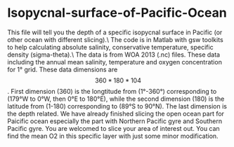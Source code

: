 # Isopycnal-surface-of-Pacific-Ocean
This file will tell you the depth of a specific isopycnal surface in Pacific (or other ocean with different slicing).\\
The code is in Matlab with gsw toolkits to help calculating absolute salinity, conservative temperature, specific density (sigma-theta).\\
The data is from WOA 2013 (.nc) files. These data including the annual mean salinity, temperature and oxygen concentration for 1° grid. These data dimensions are $$360*180*104$$. First dimension (360) is the longtitude from (1°-360°) corresponding to (179°W to 0°W, then 0°E to 180°E), while the second dimension (180) is the latitude from (1-180) corresponding to (89°S to 90°N). The last dimension is the depth related. We have already finished slicing the open ocean part for Paicific ocean especially the part with Northern Pacific gyre and Southern Pacific gyre. You are welcomed to slice your area of interest out. You can find the mean O2 in this specific layer with just some minor modification.  
